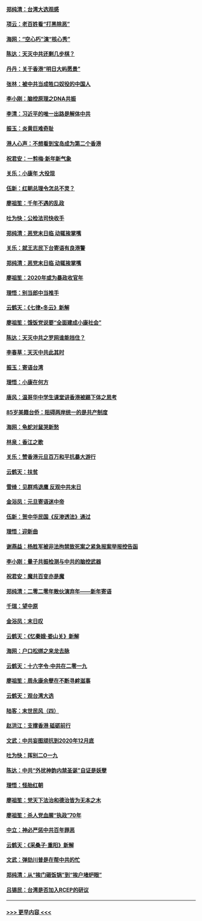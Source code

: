 #### [郑纯清：台湾大选观感](../pages/nsc993/n11786210.md?t=01120902) 
#### [项云：老百姓看“打黑除恶”](../pages/nsc993/n11785398.md?t=01120902) 
#### [海网：“空心朽”演“核心秀”](../pages/nsc993/n11783874.md?t=01120902) 
#### [陈达：天灭中共还剩几步棋？](../pages/nsc993/n11783719.md?t=01120902) 
#### [丹丹：关于香港“明日大屿愿景”](../pages/nsc993/n11783273.md?t=01120902) 
#### [张林：被中共当成牲口奴役的中国人](../pages/nsc993/n11782397.md?t=01120902) 
#### [李小刚：脑控原理之DNA共振](../pages/nsc993/n11780962.md?t=01120902) 
#### [李清：习近平的唯一出路是解体中共](../pages/nsc993/n11780866.md?t=01120902) 
#### [振玉：炎黄巨难奇耻](../pages/nsc993/n11779632.md?t=01120902) 
#### [港人心声：不想看到宝岛成为第二个香港](../pages/nsc993/n11778817.md?t=01120902) 
#### [祝君安：一剪梅‧新年新气象](../pages/nsc993/n11776340.md?t=01120902) 
#### [关乐：小康年 大役现](../pages/nsc993/n11774213.md?t=01120902) 
#### [伍新：红朝总理令怎总不灵？](../pages/nsc993/n11770813.md?t=01120902) 
#### [廖祖笙：千年不遇的乱政](../pages/nsc993/n11770373.md?t=01120902) 
#### [吐为快：公检法司快收手](../pages/nsc993/n11770359.md?t=01120902) 
#### [郑纯清：恶党末日临 动辄挨掌嘴](../pages/nsc993/n11769912.md?t=01120902) 
#### [关乐：就王志民下台寄语有良港警](../pages/nsc993/n11769903.md?t=01120902) 
#### [郑纯清：恶党末日临 动辄挨掌嘴](../pages/nsc993/n11769356.md?t=01120902) 
#### [廖祖笙：2020年或为暴政收官年](../pages/nsc993/n11768216.md?t=01120902) 
#### [理悟：别当郎中当推手](../pages/nsc993/n11768243.md?t=01120902) 
#### [云鹤天：《七律▪冬云》新解](../pages/nsc993/n11768204.md?t=01120902) 
#### [廖祖笙：饿饭党说要“全面建成小康社会”](../pages/nsc993/n11767482.md?t=01120902) 
#### [陈达：天灭中共之罗网谁能挡住？](../pages/nsc993/n11767465.md?t=01120902) 
#### [李春草：天灭中共此其时](../pages/nsc993/n11767452.md?t=01120902) 
#### [振玉：寄语台湾](../pages/nsc993/n11767432.md?t=01120902) 
#### [理悟：小康在何方](../pages/nsc993/n11767394.md?t=01120902) 
#### [唐风：温哥华中学生课堂讲香港被踢下体之思考](../pages/nsc993/n11766848.md?t=01120902) 
#### [85岁美籍台侨：阻碍两岸统一的是共产制度](../pages/nsc993/n11765043.md?t=01120902) 
#### [海网：龟蛇对鼠哭新愁](../pages/nsc993/n11764895.md?t=01120902) 
#### [林泉：香江之歌](../pages/nsc993/n11764415.md?t=01120902) 
#### [关乐：赞香港元旦百万和平抗暴大游行](../pages/nsc993/n11764382.md?t=01120902) 
#### [云鹤天：扶贫](../pages/nsc993/n11764245.md?t=01120902) 
#### [雪绮：见群鸡退鹰  反观中共末日](../pages/nsc993/n11762112.md?t=01120902) 
#### [金浴凤：元旦寄语迷中帝](../pages/nsc993/n11761788.md?t=01120902) 
#### [伍新：贺中华民国《反渗透法》通过](../pages/nsc993/n11761994.md?t=01120902) 
#### [理悟：迎新曲](../pages/nsc993/n11761152.md?t=01120902) 
#### [谢燕益：杨胜军被非法拘禁致死案之紧急报案举报控告函](../pages/nsc993/n11756134.md?t=01120902) 
#### [李小刚：量子共振检测与中共的脑控武器](../pages/nsc993/n11754518.md?t=01120902) 
#### [祝君安：魔共百变亦是魔](../pages/nsc993/n11754469.md?t=01120902) 
#### [郑纯清：二零二零年散伙演弃年——新年寄语](../pages/nsc993/n11754195.md?t=01120902) 
#### [千瑞：望中原](../pages/nsc993/n11754159.md?t=01120902) 
#### [金浴凤：末日叹](../pages/nsc993/n11752359.md?t=01120902) 
#### [云鹤天：《忆秦娥‧娄山关》新解](../pages/nsc993/n11752348.md?t=01120902) 
#### [海网：户口松绑之来龙去脉](../pages/nsc993/n11752328.md?t=01120902) 
#### [云鹤天：十六字令‧中共在二零一九](../pages/nsc993/n11752305.md?t=01120902) 
#### [廖祖笙：周永康余孽在不断寻衅滋事](../pages/nsc993/n11751013.md?t=01120902) 
#### [云鹤天：观台湾大选](../pages/nsc993/n11751007.md?t=01120902) 
#### [陆客：末世民风（四）](../pages/nsc993/n11749203.md?t=01120902) 
#### [赵洪江：支撑香港 砥砺前行](../pages/nsc993/n11748482.md?t=01120902) 
#### [文武：中共妄图顽抗到2020年12月底](../pages/nsc993/n11748446.md?t=01120902) 
#### [吐为快：挥别二O一九](../pages/nsc993/n11748411.md?t=01120902) 
#### [陈达：中共“外扰神韵内禁圣诞”自证是妖孽](../pages/nsc993/n11748226.md?t=01120902) 
#### [理悟：怪胎红朝](../pages/nsc993/n11748206.md?t=01120902) 
#### [廖祖笙：党天下法治和德治皆为无本之木](../pages/nsc993/n11748135.md?t=01120902) 
#### [廖祖笙：杀人党血腥“执政”70年](../pages/nsc993/n11745144.md?t=01120902) 
#### [中立：神必严惩中共百年罪恶](../pages/nsc993/n11744970.md?t=01120902) 
#### [云鹤天：《采桑子‧重阳》新解](../pages/nsc993/n11744948.md?t=01120902) 
#### [文武：弹劾川普是在帮中共的忙](../pages/nsc993/n11744758.md?t=01120902) 
#### [郑纯清：从“挨门砸饭锅”到“挨户堵炉眼”](../pages/nsc993/n11744745.md?t=01120902) 
#### [吕锡民：台湾是否加入RCEP的研议](../pages/nsc993/n11744701.md?t=01120902) 

----
#### [ >>> 更早内容 <<< ](../indexes/nsc993-earlier.md)
